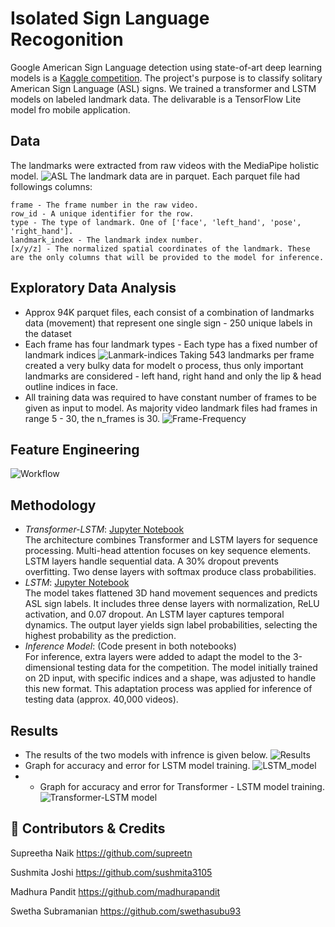 
# Isolated Sign Language Recogonition
Google American Sign Language detection using state-of-art deep learning models is a [Kaggle competition](https://www.kaggle.com/competitions/asl-signs). The project's purpose is to classify solitary American Sign Language (ASL) signs. We trained a transformer and LSTM models on labeled landmark data. The delivarable is a TensorFlow Lite model fro mobile application. 

## Data 
The landmarks were extracted from raw videos with the MediaPipe holistic model.
![ASL](https://camo.githubusercontent.com/cb42c646117de94a5ca0ea0e6b71b88178544bd0719a10d944f8b4aa6b1430fd/68747470733a2f2f6d65646961706970652e6465762f696d616765732f6d6f62696c652f686f6c69737469635f706970656c696e655f6578616d706c652e6a7067)
The landmark data are in parquet. Each parquet file had followings columns: 
    
    frame - The frame number in the raw video.
    row_id - A unique identifier for the row.
    type - The type of landmark. One of ['face', 'left_hand', 'pose', 'right_hand'].
    landmark_index - The landmark index number.
    [x/y/z] - The normalized spatial coordinates of the landmark. These are the only columns that will be provided to the model for inference.

## Exploratory Data Analysis

- Approx 94K parquet files, each consist of a combination of landmarks data (movement) that represent one single sign - 250 unique labels in the dataset
- Each frame has four landmark types - Each type has a fixed number of landmark indices
    ![Lanmark-indices](https://github.com/supreetn/American_Isolated_Sign_Language_Detection/assets/109064336/ae79632e-dc57-4c40-9594-6543bf0e04af) 
    Taking 543 landmarks per frame created a very bulky data for modelt o process, thus only important landmarks are considered - left hand, right hand and only the lip & head outline indices in face. 
- All training data was required to have constant number of frames to be given as input to model. As majority video landmark files had frames in range 5 - 30, the n_frames is 30.
    ![Frame-Frequency](https://github.com/supreetn/American_Isolated_Sign_Language_Detection/assets/109064336/76aa707e-c7eb-45c3-bf78-60648275c050)

## Feature Engineering
![Workflow](https://github.com/supreetn/American_Isolated_Sign_Language_Detection/assets/109064336/bd9fb599-c87a-43ca-a2b8-ce5d8799a31b)

## Methodology
- *Transformer-LSTM*: [Jupyter Notebook](https://github.com/swethasubu93/Google-Isolated-Sign-Language-Recognition/blob/main/Code/ASL_transformer.ipynb)   
    The architecture combines Transformer and LSTM layers for sequence processing.  Multi-head attention focuses on key sequence elements. LSTM layers handle sequential data. A 30% dropout prevents overfitting. Two dense layers with softmax produce class probabilities.
- *LSTM*: [Jupyter Notebook](https://github.com/swethasubu93/Google-Isolated-Sign-Language-Recognition/blob/main/Code/ASL_LSTM.ipynb)   
    The model takes flattened 3D hand movement sequences and predicts ASL sign labels. It includes three dense layers with normalization, ReLU activation, and 0.07 dropout. An LSTM layer captures temporal dynamics. The output layer yields sign label probabilities, selecting the highest probability as the prediction.
- *Inference Model*: (Code present in both notebooks)   
    For inference, extra layers were added to adapt the model to the 3-dimensional testing data for the competition. The model initially trained on 2D input, with specific indices and a shape, was adjusted to handle this new format. This adaptation process was applied for inference of testing data (approx. 40,000 videos).
## Results 
- The results of the two models with infrence is given below.
    ![Results](https://github.com/supreetn/American_Isolated_Sign_Language_Detection/assets/109064336/6ebc91e4-8833-4ae3-84b6-2fcc8037fb24)
- Graph for accuracy and error for LSTM model training.
    ![LSTM_model](https://github.com/supreetn/American_Isolated_Sign_Language_Detection/assets/109064336/c5e3755c-9cbd-4bef-87aa-7a0585062f04)
- - Graph for accuracy and error for Transformer - LSTM model training.
    ![Transformer-LSTM model](https://github.com/supreetn/American_Isolated_Sign_Language_Detection/assets/109064336/265432b7-41f4-4fc4-9797-5b36d460505f)


## 🔗 Contributors & Credits
Supreetha Naik https://github.com/supreetn

Sushmita Joshi https://github.com/sushmita3105

Madhura Pandit https://github.com/madhurapandit

Swetha Subramanian https://github.com/swethasubu93
